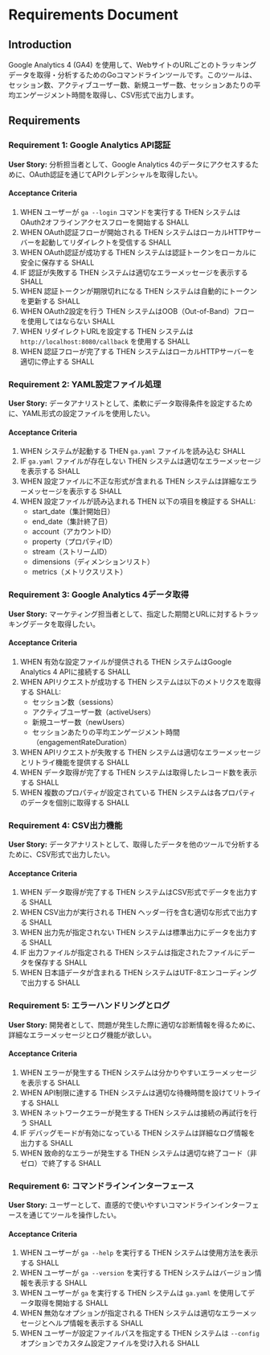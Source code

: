 # Requirements Document

## Introduction

Google Analytics 4 (GA4) を使用して、WebサイトのURLごとのトラッキングデータを取得・分析するためのGoコマンドラインツールです。このツールは、セッション数、アクティブユーザー数、新規ユーザー数、セッションあたりの平均エンゲージメント時間を取得し、CSV形式で出力します。

## Requirements

### Requirement 1: Google Analytics API認証

**User Story:** 分析担当者として、Google Analytics 4のデータにアクセスするために、OAuth認証を通じてAPIクレデンシャルを取得したい。

#### Acceptance Criteria

1. WHEN ユーザーが `ga --login` コマンドを実行する THEN システムは OAuth2オフラインアクセスフローを開始する SHALL
2. WHEN OAuth認証フローが開始される THEN システムはローカルHTTPサーバーを起動してリダイレクトを受信する SHALL
3. WHEN OAuth認証が成功する THEN システムは認証トークンをローカルに安全に保存する SHALL
4. IF 認証が失敗する THEN システムは適切なエラーメッセージを表示する SHALL
5. WHEN 認証トークンが期限切れになる THEN システムは自動的にトークンを更新する SHALL
6. WHEN OAuth2設定を行う THEN システムはOOB（Out-of-Band）フローを使用してはならない SHALL
7. WHEN リダイレクトURLを設定する THEN システムは `http://localhost:8080/callback` を使用する SHALL
8. WHEN 認証フローが完了する THEN システムはローカルHTTPサーバーを適切に停止する SHALL

### Requirement 2: YAML設定ファイル処理

**User Story:** データアナリストとして、柔軟にデータ取得条件を設定するために、YAML形式の設定ファイルを使用したい。

#### Acceptance Criteria

1. WHEN システムが起動する THEN `ga.yaml` ファイルを読み込む SHALL
2. IF `ga.yaml` ファイルが存在しない THEN システムは適切なエラーメッセージを表示する SHALL
3. WHEN 設定ファイルに不正な形式が含まれる THEN システムは詳細なエラーメッセージを表示する SHALL
4. WHEN 設定ファイルが読み込まれる THEN 以下の項目を検証する SHALL:
   - start_date（集計開始日）
   - end_date（集計終了日）
   - account（アカウントID）
   - property（プロパティID）
   - stream（ストリームID）
   - dimensions（ディメンションリスト）
   - metrics（メトリクスリスト）

### Requirement 3: Google Analytics 4データ取得

**User Story:** マーケティング担当者として、指定した期間とURLに対するトラッキングデータを取得したい。

#### Acceptance Criteria

1. WHEN 有効な設定ファイルが提供される THEN システムはGoogle Analytics 4 APIに接続する SHALL
2. WHEN APIリクエストが成功する THEN システムは以下のメトリクスを取得する SHALL:
   - セッション数（sessions）
   - アクティブユーザー数（activeUsers）
   - 新規ユーザー数（newUsers）
   - セッションあたりの平均エンゲージメント時間（engagementRateDuration）
3. WHEN APIリクエストが失敗する THEN システムは適切なエラーメッセージとリトライ機能を提供する SHALL
4. WHEN データ取得が完了する THEN システムは取得したレコード数を表示する SHALL
5. WHEN 複数のプロパティが設定されている THEN システムは各プロパティのデータを個別に取得する SHALL

### Requirement 4: CSV出力機能

**User Story:** データアナリストとして、取得したデータを他のツールで分析するために、CSV形式で出力したい。

#### Acceptance Criteria

1. WHEN データ取得が完了する THEN システムはCSV形式でデータを出力する SHALL
2. WHEN CSV出力が実行される THEN ヘッダー行を含む適切な形式で出力する SHALL
3. WHEN 出力先が指定されない THEN システムは標準出力にデータを出力する SHALL
4. IF 出力ファイルが指定される THEN システムは指定されたファイルにデータを保存する SHALL
5. WHEN 日本語データが含まれる THEN システムはUTF-8エンコーディングで出力する SHALL

### Requirement 5: エラーハンドリングとログ

**User Story:** 開発者として、問題が発生した際に適切な診断情報を得るために、詳細なエラーメッセージとログ機能が欲しい。

#### Acceptance Criteria

1. WHEN エラーが発生する THEN システムは分かりやすいエラーメッセージを表示する SHALL
2. WHEN API制限に達する THEN システムは適切な待機時間を設けてリトライする SHALL
3. WHEN ネットワークエラーが発生する THEN システムは接続の再試行を行う SHALL
4. IF デバッグモードが有効になっている THEN システムは詳細なログ情報を出力する SHALL
5. WHEN 致命的なエラーが発生する THEN システムは適切な終了コード（非ゼロ）で終了する SHALL

### Requirement 6: コマンドラインインターフェース

**User Story:** ユーザーとして、直感的で使いやすいコマンドラインインターフェースを通じてツールを操作したい。

#### Acceptance Criteria

1. WHEN ユーザーが `ga --help` を実行する THEN システムは使用方法を表示する SHALL
2. WHEN ユーザーが `ga --version` を実行する THEN システムはバージョン情報を表示する SHALL
3. WHEN ユーザーが `ga` を実行する THEN システムは `ga.yaml` を使用してデータ取得を開始する SHALL
4. WHEN 無効なオプションが指定される THEN システムは適切なエラーメッセージとヘルプ情報を表示する SHALL
5. WHEN ユーザーが設定ファイルパスを指定する THEN システムは `--config` オプションでカスタム設定ファイルを受け入れる SHALL